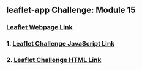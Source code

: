 
## leaflet-app Challenge: Module 15

### [Leaflet Webpage Link](https://bablooji.github.io/leaflet-app/)

### 1. [Leaflet Challenge JavaScript Link](https://github.com/bablooji/leaflet-app/blob/main/static/js/logic.js)

### 2. [Leaflet Challenge HTML Link](https://github.com/bablooji/leaflet-app/blob/main/index.html)
